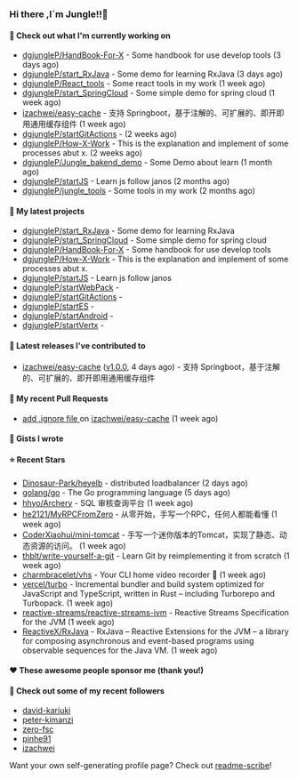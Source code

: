 ### Hi there ,I`m Jungle!!👋

#### 👷 Check out what I'm currently working on

- [dgjungleP/HandBook-For-X](https://github.com/dgjungleP/HandBook-For-X) - Some handbook for use develop tools (3 days ago)
- [dgjungleP/start_RxJava](https://github.com/dgjungleP/start_RxJava) - Some demo for learning RxJava (3 days ago)
- [dgjungleP/React_tools](https://github.com/dgjungleP/React_tools) - Some react tools in my work (1 week ago)
- [dgjungleP/start_SpringCloud](https://github.com/dgjungleP/start_SpringCloud) - Some simple demo for spring cloud  (1 week ago)
- [izachwei/easy-cache](https://github.com/izachwei/easy-cache) - 支持 Springboot，基于注解的、可扩展的、即开即用通用缓存组件 (1 week ago)
- [dgjungleP/startGitActions](https://github.com/dgjungleP/startGitActions) -  (2 weeks ago)
- [dgjungleP/How-X-Work](https://github.com/dgjungleP/How-X-Work) - This is the explanation and implement of some processes abut x. (2 weeks ago)
- [dgjungleP/Jungle_bakend_demo](https://github.com/dgjungleP/Jungle_bakend_demo) - Some Demo about learn (1 month ago)
- [dgjungleP/startJS](https://github.com/dgjungleP/startJS) - Learn js follow janos (2 months ago)
- [dgjungleP/jungle_tools](https://github.com/dgjungleP/jungle_tools) - Some tools in my work (2 months ago)

#### 🌱 My latest projects

- [dgjungleP/start_RxJava](https://github.com/dgjungleP/start_RxJava) - Some demo for learning RxJava
- [dgjungleP/start_SpringCloud](https://github.com/dgjungleP/start_SpringCloud) - Some simple demo for spring cloud 
- [dgjungleP/HandBook-For-X](https://github.com/dgjungleP/HandBook-For-X) - Some handbook for use develop tools
- [dgjungleP/How-X-Work](https://github.com/dgjungleP/How-X-Work) - This is the explanation and implement of some processes abut x.
- [dgjungleP/startJS](https://github.com/dgjungleP/startJS) - Learn js follow janos
- [dgjungleP/startWebPack](https://github.com/dgjungleP/startWebPack) - 
- [dgjungleP/startGitActions](https://github.com/dgjungleP/startGitActions) - 
- [dgjungleP/startES](https://github.com/dgjungleP/startES) - 
- [dgjungleP/startAndroid](https://github.com/dgjungleP/startAndroid) - 
- [dgjungleP/startVertx](https://github.com/dgjungleP/startVertx) - 

#### 🔭 Latest releases I've contributed to

- [izachwei/easy-cache](https://github.com/izachwei/easy-cache) ([v1.0.0](https://github.com/izachwei/easy-cache/releases/tag/v1.0.0), 4 days ago) - 支持 Springboot，基于注解的、可扩展的、即开即用通用缓存组件

#### 🔨 My recent Pull Requests

- [add .ignore file ](https://github.com/izachwei/easy-cache/pull/2) on [izachwei/easy-cache](https://github.com/izachwei/easy-cache) (1 week ago)


#### 📓 Gists I wrote


#### ⭐ Recent Stars

- [Dinosaur-Park/heyelb](https://github.com/Dinosaur-Park/heyelb) - distributed loadbalancer (2 days ago)
- [golang/go](https://github.com/golang/go) - The Go programming language (5 days ago)
- [hhyo/Archery](https://github.com/hhyo/Archery) - SQL 审核查询平台 (1 week ago)
- [he2121/MyRPCFromZero](https://github.com/he2121/MyRPCFromZero) - 从零开始，手写一个RPC，任何人都能看懂 (1 week ago)
- [CoderXiaohui/mini-tomcat](https://github.com/CoderXiaohui/mini-tomcat) - 手写一个迷你版本的Tomcat，实现了静态、动态资源的访问。 (1 week ago)
- [thblt/write-yourself-a-git](https://github.com/thblt/write-yourself-a-git) - Learn Git by reimplementing it from scratch (1 week ago)
- [charmbracelet/vhs](https://github.com/charmbracelet/vhs) - Your CLI home video recorder 📼 (1 week ago)
- [vercel/turbo](https://github.com/vercel/turbo) - Incremental bundler and build system optimized for JavaScript and TypeScript, written in Rust – including Turborepo and Turbopack. (1 week ago)
- [reactive-streams/reactive-streams-jvm](https://github.com/reactive-streams/reactive-streams-jvm) - Reactive Streams Specification for the JVM (1 week ago)
- [ReactiveX/RxJava](https://github.com/ReactiveX/RxJava) - RxJava – Reactive Extensions for the JVM – a library for composing asynchronous and event-based programs using observable sequences for the Java VM. (1 week ago)

#### ❤️ These awesome people sponsor me (thank you!)


#### 👯 Check out some of my recent followers

- [david-kariuki](https://github.com/david-kariuki)
- [peter-kimanzi](https://github.com/peter-kimanzi)
- [zero-fsc](https://github.com/zero-fsc)
- [pinhe91](https://github.com/pinhe91)
- [izachwei](https://github.com/izachwei)

Want your own self-generating profile page? Check out [readme-scribe](https://github.com/muesli/readme-scribe)!
